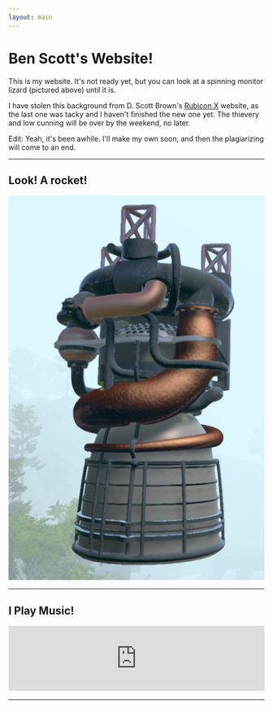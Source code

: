```yaml
---
layout: main
---
```


Ben Scott's Website!
====================

This is my website. It's not ready yet, but you can look at a spinning monitor lizard (pictured above) until it is.

I have stolen this background from D. Scott Brown's [Rubicon X](http://www.marathonrubicon.com) website, as the last one was tacky and I haven't finished the new one yet. The thievery and low cunning will be over by the weekend, no later.

Edit: Yeah, it's been awhile. I'll make my own soon, and then the plagiarizing will come to an end.

---

Look! A rocket!
---------------

[![vulcain-render][_vulcain]][vulcain]

---

I Play Music!
-------------

<iframe width="100%" height="128" scrolling="no" frameborder="no" src="https://w.soundcloud.com/player/?url=https%3A//api.soundcloud.com/tracks/208262351&amp;auto_play=false&amp;hide_related=false&amp;show_comments=true&amp;show_user=true&amp;show_reposts=false&amp;visual=true"></iframe>

---

[vulcain]: /3d/vulcain/
[_vulcain]: /rsc/3d/vulcain/render.png

